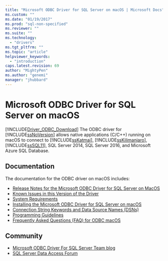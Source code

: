 ```yaml
---
title: "Microsoft ODBC Driver for SQL Server on macOS | Microsoft Docs"
ms.custom: ""
ms.date: "01/19/2017"
ms.prod: "sql-non-specified"
ms.reviewer: ""
ms.suite: ""
ms.technology:
  - "drivers"
ms.tgt_pltfrm: ""
ms.topic: "article"
helpviewer_keywords:
  - "introduction"
caps.latest.revision: 69
author: "MightyPen"
ms.author: "genemi"
manager: "jhubbard"
---
```

# Microsoft ODBC Driver for SQL Server on macOS
[!INCLUDE[Driver_ODBC_Download](../../../includes/driver_odbc_download.md)]
The ODBC driver for [!INCLUDE[ssNoVersion](../../../includes/ssnoversion_md.md)] allows native applications (C/C++) running on macOS to connect to [!INCLUDE[ssKatmai](../../../includes/sskatmai_md.md)], [!INCLUDE[ssKilimanjaro](../../../includes/sskilimanjaro_md.md)], [!INCLUDE[ssSQL11](../../../includes/sssql11_md.md)], SQL Server 2014, SQL Server 2016, and Microsoft Azure SQL Database.  


## Documentation  
The documentation for the ODBC driver on macOS includes:  

*   [Release Notes for the Microsoft ODBC Driver for SQL Server on MacOS](../../../connect/odbc/mac/release-notes-for-the-microsoft-odbc-driver-for-sql-server-on-macos.md)  
*   [Known Issues in this Version of the Driver](../../../connect/odbc/mac/known-issues-in-this-version-of-the-driver.md)  
*   [System Requirements](../../../connect/odbc/mac/system-requirements.md)  
*   [Installing the Microsoft ODBC Driver for SQL Server on macOS](../../../connect/odbc/mac/installing-the-microsoft-odbc-driver-for-sql-server-on-macos.md)  
*   [Connection String Keywords and Data Source Names &#40;DSNs&#41;](../../../connect/odbc/mac/connection-string-keywords-and-data-source-names-dsns.md)  
*   [Programming Guidelines](../../../connect/odbc/mac/programming-guidelines.md)  
*   [Frequently Asked Questions &#40;FAQ&#41; for ODBC macOS](../../../connect/odbc/mac/frequently-asked-questions-faq-for-odbc-macos.md)  

## Community  
* [Microsoft ODBC Driver For SQL Server Team blog](http://blogs.msdn.com/sqlnativeclient/default.aspx)  
* [SQL Server Data Access Forum](http://social.technet.microsoft.com/Forums/en/sqldataaccess/threads)  
